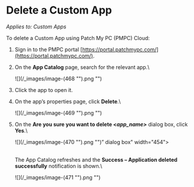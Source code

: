 # Delete a Custom App

_Applies to: Custom Apps_

To delete a Custom App using Patch My PC (PMPC) Cloud:

1. Sign in to the PMPC portal [https://portal.patchmypc.com/](https://portal.patchmypc.com/).
2.  On the **App Catalog** page, search for the relevant app.\\

    !\[]\(/\_images/image-(468 "").png "")
3. Click the app to open it.
4.  On the app’s properties page, click **Delete**.\\

    !\[]\(/\_images/image-(469 "").png "")
5.  On the **Are you sure you want to delete <**_**app\_name>**_ dialog box, click **Yes**.\\

    !\[]\(/\_images/image-(470 "").png "")” dialog box" width="454">

    \
    The App Catalog refreshes and the **Success – Application deleted successfully** notification is shown.\\

    !\[]\(/\_images/image-(471 "").png "")
